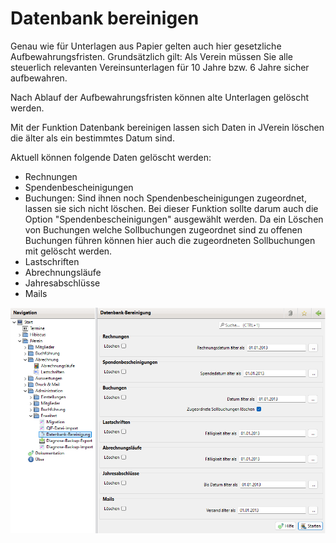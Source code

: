 # Datenbank bereinigen

Genau wie für Unterlagen aus Papier gelten auch hier gesetzliche Aufbewahrungsfristen. Grundsätzlich gilt: Als Verein müssen Sie alle steuerlich relevanten Vereinsunterlagen für 10 Jahre bzw. 6 Jahre sicher aufbewahren.

Nach Ablauf der Aufbewahrungsfristen können alte Unterlagen gelöscht werden.

Mit der Funktion Datenbank bereinigen lassen sich Daten in JVerein löschen die älter als ein bestimmtes Datum sind.

Aktuell können folgende Daten gelöscht werden:

* Rechnungen
* Spendenbescheinigungen
* Buchungen: Sind ihnen noch Spendenbescheinigungen zugeordnet, lassen sie sich nicht löschen. Bei dieser Funktion sollte darum auch die Option "Spendenbescheinigungen" ausgewählt werden. Da ein Löschen von Buchungen welche Sollbuchungen zugeordnet sind zu offenen Buchungen führen können hier auch die zugeordneten Sollbuchungen mit gelöscht werden.
* Lastschriften
* Abrechnungsläufe
* Jahresabschlüsse
* Mails

![](img/Bereinigung.png)
